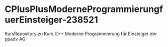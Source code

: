 # CPlusPlusModerneProgrammierungfuerEinsteiger-238521
KursRepository zu Kurs C++ Moderne Programmierung für Einsteiger der ppedv AG
